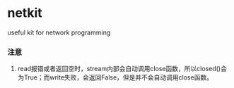 netkit
======

useful kit for network programming


### 注意

1. read报错或者返回空时，stream内部会自动调用close函数，所以closed()会为True；而write失败，会返回False，但是并不会自动调用close函数。
